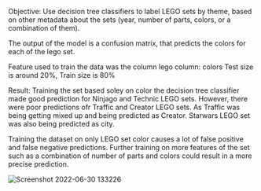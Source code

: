 Objective: Use decision tree classifiers to label LEGO sets by theme, based on other metadata about the sets (year, number of parts, colors, or a combination of them). 

The output of the model is a confusion matrix, that predicts the colors for each of the lego set.

Feature used to train the data was the column lego column: colors
Test size is around 20%, Train size is 80%

Result: Training the set based soley on color the decision tree classifier made good prediction for Ninjago and Technic LEGO sets. However, there were poor predictions ofr Traffic and Creator LEGO sets. As Traffic was being getting mixed up and being predicted as Creator. Starwars LEGO set was also being predicted as city. 

Training the dataset on only LEGO set color causes a lot of false positive and false negative predictions. Further training on more features of the set such as a combination of number of parts and colors could result in a more precise prediction. 


![Screenshot 2022-06-30 133226](https://user-images.githubusercontent.com/56170523/176762142-1a116807-4cb7-4374-8b94-b7de0ba9a5c3.png)
